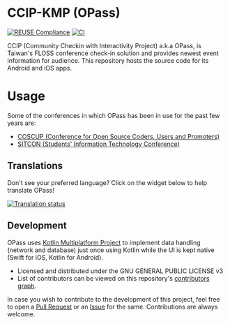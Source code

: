 # CCIP-KMP (OPass)

[![REUSE Compliance](https://api.reuse.software/badge/github.com/CCIP-App/CCIP-KMP)](https://api.reuse.software/info/github.com/CCIP-App/CCIP-KMP) [![CI](https://github.com/CCIP-App/CCIP-KMP/actions/workflows/main.yml/badge.svg)](https://github.com/CCIP-App/CCIP-KMP/actions/workflows/main.yml)

CCIP (Community Checkin with Interactivity Project) a.k.a OPass, is Taiwan's FLOSS conference check-in
solution and provides newest event information for audience. This repository hosts the source code for
its Android and iOS apps.

# Usage

Some of the conferences in which OPass has been in use for the past few years are:

- [COSCUP (Conference for Open Source Coders, Users and Promoters)](https://coscup.org/)
- [SITCON (Students' Information Technology Conference)](https://sitcon.org/)

## Translations

Don't see your preferred language? Click on the widget below to help translate OPass!

<a href="https://hosted.weblate.org/engage/opass/">
  <img src="https://hosted.weblate.org/widgets/opass/-/287x66-grey.png" alt="Translation status" />
</a>

## Development

OPass uses [Kotlin Multiplatform Project](https://www.jetbrains.com/kotlin-multiplatform/) to
implement data handling (network and database) just once using Kotlin while the UI is kept native (Swift for iOS, Kotlin for Android).

- Licensed and distributed under the GNU GENERAL PUBLIC LICENSE v3
- List of contributors can be viewed on this repository's [contributors graph](https://github.com/CCIP-App/CCIP-Android/graphs/contributors).

In case you wish to contribute to the development of this project, feel free to open a [Pull Request](https://github.com/CCIP-App/CCIP-Android/pulls)
or an [Issue](https://github.com/CCIP-App/CCIP-Android/issues) for the same. Contributions are always welcome.
